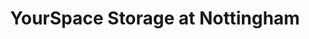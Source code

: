 ---
title: "YourSpace Storage at Nottingham"
url: /nottingham/yourspace-storage-at-nottingham/
shop: Mieten
---